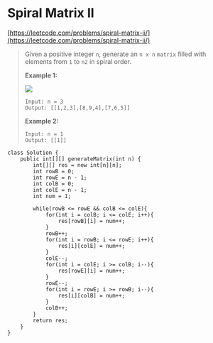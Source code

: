 # Spiral Matrix II

[https://leetcode.com/problems/spiral-matrix-ii/](https://leetcode.com/problems/spiral-matrix-ii/)

> Given a positive integer `n`, generate an `n x n` `matrix` filled with elements from `1` to `n2` in spiral order.
>
> &#x20;
>
> **Example 1:**
>
> ![](https://assets.leetcode.com/uploads/2020/11/13/spiraln.jpg)
>
> ```
> Input: n = 3
> Output: [[1,2,3],[8,9,4],[7,6,5]]
> ```
>
> **Example 2:**
>
> ```
> Input: n = 1
> Output: [[1]]
> ```

```
class Solution {
    public int[][] generateMatrix(int n) {
        int[][] res = new int[n][n];
        int rowB = 0;
        int rowE = n - 1;
        int colB = 0;
        int colE = n - 1;
        int num = 1;
        
        while(rowB <= rowE && colB <= colE){
            for(int i = colB; i <= colE; i++){
                res[rowB][i] = num++;
            }
            rowB++;
            for(int i = rowB; i <= rowE; i++){
                res[i][colE] = num++;
            }
            colE--;
            for(int i = colE; i >= colB; i--){
                res[rowE][i] = num++;
            }
            rowE--;
            for(int i = rowE; i >= rowB; i--){
                res[i][colB] = num++;
            }
            colB++;
        }
        return res;
    }
}
```
